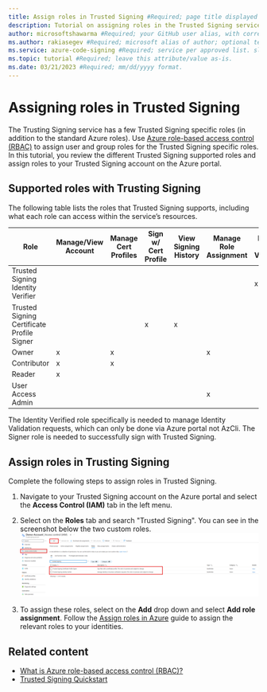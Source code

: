 ```yaml
---
title: Assign roles in Trusted Signing #Required; page title displayed in search results. Include the word "tutorial". Include the brand.
description: Tutorial on assigning roles in the Trusted Signing service. #Required; article description that is displayed in search results. Include the word "tutorial".
author: microsoftshawarma #Required; your GitHub user alias, with correct capitalization.
ms.author: rakiasegev #Required; microsoft alias of author; optional team alias.
ms.service: azure-code-signing #Required; service per approved list. slug assigned by ACOM.
ms.topic: tutorial #Required; leave this attribute/value as-is.
ms.date: 03/21/2023 #Required; mm/dd/yyyy format.
---
```

# Assigning roles in Trusted Signing

The Trusting Signing service has a few Trusted Signing specific roles (in addition to the standard Azure roles). Use [Azure role-based access control (RBAC)](https://docs.microsoft.com/azure/role-based-access-control/overview) to assign user and group roles for the Trusted Signing specific roles. In this tutorial, you review the different Trusted Signing supported roles and assign roles to your Trusted Signing account on the Azure portal. 

## Supported roles with Trusting Signing
The following table lists the roles that Trusted Signing supports, including what each role can access within the service’s resources. 

| Role | Manage/View Account  | Manage Cert Profiles  | Sign w/ Cert Profile | View Signing History  | Manage Role Assignment  | Manage Identity Validation |
|--------------|----------|------------|--------------|-----------|------------|-------------|
| Trusted Signing Identity Verifier|   | |  | |  | x|
| Trusted Signing Certificate Profile Signer |   | | x | x|  | |
| Owner |  x |x |  | | x | |
| Contributor |  x |x |  | | | |
| Reader |  x | |  | | | |
| User Access Admin | | |  | |x | |

The Identity Verified role specifically is needed to manage Identity Validation requests, which can only be done via Azure portal not AzCli. The Signer role is needed to successfully sign with Trusted Signing.

## Assign roles in Trusting Signing
Complete the following steps to assign roles in Trusted Signing.
1.	Navigate to your Trusted Signing account on the Azure portal and select the **Access Control (IAM)** tab in the left menu. 
2.	Select on the **Roles** tab and search "Trusted Signing". You can see in the screenshot below the two custom roles.
![Screenshot of Azure portal UI with the Trusted Signing custom RBAC roles.](./media/trusted-signing-rbac-roles.png)

3. To assign these roles, select on the **Add** drop down and select **Add role assignment**. Follow the [Assign roles in Azure](https://docs.microsoft.com/azure/role-based-access-control/role-assignments-portal?tabs=current) guide to assign the relevant roles to your identities.

## Related content 
* [What is Azure role-based access control (RBAC)?](https://docs.microsoft.com/azure/role-based-access-control/overview)
* [Trusted Signing Quickstart](quickstart.md)
